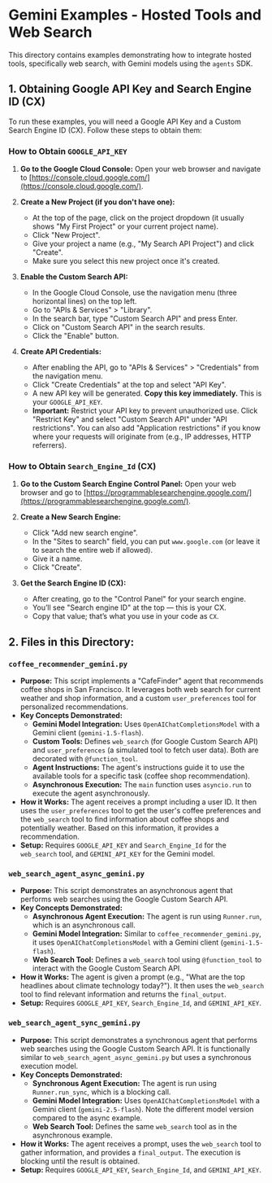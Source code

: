 # Gemini Examples - Hosted Tools and Web Search

This directory contains examples demonstrating how to integrate hosted tools, specifically web search, with Gemini models using the `agents` SDK.

## 1. Obtaining Google API Key and Search Engine ID (CX)

To run these examples, you will need a Google API Key and a Custom Search Engine ID (CX). Follow these steps to obtain them:

### How to Obtain `GOOGLE_API_KEY`

1.  **Go to the Google Cloud Console:**
    Open your web browser and navigate to [https://console.cloud.google.com/](https://console.cloud.google.com/).

2.  **Create a New Project (if you don't have one):**
    *   At the top of the page, click on the project dropdown (it usually shows "My First Project" or your current project name).
    *   Click "New Project".
    *   Give your project a name (e.g., "My Search API Project") and click "Create".
    *   Make sure you select this new project once it's created.

3.  **Enable the Custom Search API:**
    *   In the Google Cloud Console, use the navigation menu (three horizontal lines) on the top left.
    *   Go to "APIs & Services" > "Library".
    *   In the search bar, type "Custom Search API" and press Enter.
    *   Click on "Custom Search API" in the search results.
    *   Click the "Enable" button.

4.  **Create API Credentials:**
    *   After enabling the API, go to "APIs & Services" > "Credentials" from the navigation menu.
    *   Click "Create Credentials" at the top and select "API Key".
    *   A new API key will be generated. **Copy this key immediately.** This is your `GOOGLE_API_KEY`.
    *   **Important:** Restrict your API key to prevent unauthorized use. Click "Restrict Key" and select "Custom Search API" under "API restrictions". You can also add "Application restrictions" if you know where your requests will originate from (e.g., IP addresses, HTTP referrers).

### How to Obtain `Search_Engine_Id` (CX)

1.  **Go to the Custom Search Engine Control Panel:**
    Open your web browser and go to [https://programmablesearchengine.google.com/](https://programmablesearchengine.google.com/).

2.  **Create a New Search Engine:**
    *   Click "Add new search engine".
    *   In the "Sites to search" field, you can put `www.google.com` (or leave it to search the entire web if allowed).
    *   Give it a name.
    *   Click "Create".

3.  **Get the Search Engine ID (CX):**
    *   After creating, go to the "Control Panel" for your search engine.
    *   You’ll see "Search engine ID" at the top — this is your CX.
    *   Copy that value; that’s what you use in your code as `CX`.

## 2. Files in this Directory:

### `coffee_recommender_gemini.py`

*   **Purpose:** This script implements a "CafeFinder" agent that recommends coffee shops in San Francisco. It leverages both web search for current weather and shop information, and a custom `user_preferences` tool for personalized recommendations.
*   **Key Concepts Demonstrated:**
    *   **Gemini Model Integration:** Uses `OpenAIChatCompletionsModel` with a Gemini client (`gemini-1.5-flash`).
    *   **Custom Tools:** Defines `web_search` (for Google Custom Search API) and `user_preferences` (a simulated tool to fetch user data). Both are decorated with `@function_tool`.
    *   **Agent Instructions:** The agent's instructions guide it to use the available tools for a specific task (coffee shop recommendation).
    *   **Asynchronous Execution:** The `main` function uses `asyncio.run` to execute the agent asynchronously.
*   **How it Works:** The agent receives a prompt including a user ID. It then uses the `user_preferences` tool to get the user's coffee preferences and the `web_search` tool to find information about coffee shops and potentially weather. Based on this information, it provides a recommendation.
*   **Setup:** Requires `GOOGLE_API_KEY` and `Search_Engine_Id` for the `web_search` tool, and `GEMINI_API_KEY` for the Gemini model.

### `web_search_agent_async_gemini.py`

*   **Purpose:** This script demonstrates an asynchronous agent that performs web searches using the Google Custom Search API.
*   **Key Concepts Demonstrated:**
    *   **Asynchronous Agent Execution:** The agent is run using `Runner.run`, which is an asynchronous call.
    *   **Gemini Model Integration:** Similar to `coffee_recommender_gemini.py`, it uses `OpenAIChatCompletionsModel` with a Gemini client (`gemini-1.5-flash`).
    *   **Web Search Tool:** Defines a `web_search` tool using `@function_tool` to interact with the Google Custom Search API.
*   **How it Works:** The agent is given a prompt (e.g., "What are the top headlines about climate technology today?"). It then uses the `web_search` tool to find relevant information and returns the `final_output`.
*   **Setup:** Requires `GOOGLE_API_KEY`, `Search_Engine_Id`, and `GEMINI_API_KEY`.

### `web_search_agent_sync_gemini.py`

*   **Purpose:** This script demonstrates a synchronous agent that performs web searches using the Google Custom Search API. It is functionally similar to `web_search_agent_async_gemini.py` but uses a synchronous execution model.
*   **Key Concepts Demonstrated:**
    *   **Synchronous Agent Execution:** The agent is run using `Runner.run_sync`, which is a blocking call.
    *   **Gemini Model Integration:** Uses `OpenAIChatCompletionsModel` with a Gemini client (`gemini-2.5-flash`). Note the different model version compared to the async example.
    *   **Web Search Tool:** Defines the same `web_search` tool as in the asynchronous example.
*   **How it Works:** The agent receives a prompt, uses the `web_search` tool to gather information, and provides a `final_output`. The execution is blocking until the result is obtained.
*   **Setup:** Requires `GOOGLE_API_KEY`, `Search_Engine_Id`, and `GEMINI_API_KEY`.
